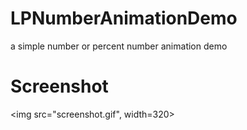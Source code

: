 # LPNumberAnimationDemo

a simple number or percent number animation demo

# Screenshot

<img src="screenshot.gif", width=320>
